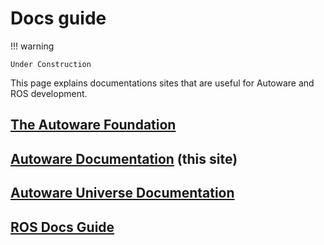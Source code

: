 # Docs guide

!!! warning

    Under Construction

This page explains documentations sites that are useful for Autoware and ROS development.

## [The Autoware Foundation](https://www.autoware.org/)

## [Autoware Documentation](https://autowarefoundation.github.io/autoware-documentation) (this site)

## [Autoware Universe Documentation](https://autowarefoundation.github.io/autoware.universe)

## [ROS Docs Guide](https://docs.ros.org/en/rolling/Docs-Guide.html)
